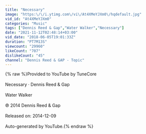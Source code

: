 ```yaml
---
title: "Necessary"
image: "https:\/\/i.ytimg.com\/vi\/At4XMeYJXm0\/hqdefault.jpg"
vid_id: "At4XMeYJXm0"
categories: "Music"
tags: ["Dennis Reed & Gap","Water Walker","Necessary"]
date: "2021-11-12T02:48:14+03:00"
vid_date: "2018-06-05T19:01:33Z"
duration: "PT7M13S"
viewcount: "29960"
likeCount: "707"
dislikeCount: "45"
channel: "Dennis Reed & GAP - Topic"
---
```

{% raw %}Provided to YouTube by TuneCore<br /><br />Necessary · Dennis Reed &amp; Gap<br /><br />Water Walker<br /><br />℗ 2014 Dennis Reed &amp; Gap<br /><br />Released on: 2014-12-09<br /><br />Auto-generated by YouTube.{% endraw %}
